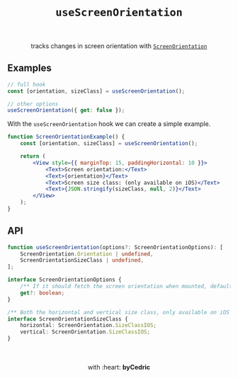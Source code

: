 <div align="center">
    <h1>
        <br />
        <code>useScreenOrientation</code>
        <br />
        <br />
    </h1>
    tracks changes in screen orientation with <a href="https://docs.expo.io/versions/latest/sdk/screen-orientation/"><code>ScreenOrientation</code></a>
    <br />
</div>

## Examples

```jsx
// full hook
const [orientation, sizeClass] = useScreenOrientation();

// other options
useScreenOrientation({ get: false });
```

With the `useScreenOrientation` hook we can create a simple example.

```jsx
function ScreenOrientationExample() {
    const [orientation, sizeClass] = useScreenOrientation();

    return (
        <View style={{ marginTop: 15, paddingHorizontal: 10 }}>
            <Text>Screen orientation:</Text>
            <Text>{orientation}</Text>
            <Text>Screen size class: (only available on iOS)</Text>
            <Text>{JSON.stringify(sizeClass, null, 2)}</Text>
        </View>
    );
}
```

## API

```ts
function useScreenOrientation(options?: ScreenOrientationOptions): [
    ScreenOrientation.Orientation | undefined,
    ScreenOrientationSizeClass | undefined,
];

interface ScreenOrientationOptions {
    /** If it should fetch the screen orientation when mounted, defaults to `true` */
    get?: boolean;
}

/** Both the horizontal and vertical size class, only available on iOS */
interface ScreenOrientationSizeClass {
    horizontal: ScreenOrientation.SizeClassIOS;
    vertical: ScreenOrientation.SizeClassIOS;
}
```

<div align="center">
    <br />
    <br />
    with :heart: <strong>byCedric</strong>
    <br />
    <br />
</div>

